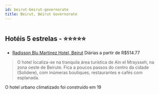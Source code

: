 ```yaml
---
id: beirut-beirut-governorate
title: Beirut, Beirut Governorate
---
```


<center><img src="http://photos.hotelbeds.com/giata/07/075841/075841a_hb_a_001.jpg" alt="" /></center>


## Hotéis 5 estrelas - ⭐️⭐️⭐️⭐️⭐️

-    [Radisson Blu Martinez Hotel, Beirut](https://www.hurb.com/hoteis/beirut/radisson-blu-martinez-hotel-beirut-JNP-JP147383?cmp=18055) Diárias a partir de R$514.77
   > O hotel localiza-se na tranquila área turística de Ain el Mraysseh, na zona oeste de Beirute. Fica a poucos passos do centro da cidade (Solidere), com inúmeras boutiques, restaurantes e cafés com esplanada.

O hotel urbano climatizado foi construído em 19
